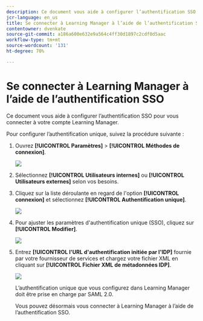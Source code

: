 ```yaml
---
description: Ce document vous aide à configurer l’authentification SSO pour vous connecter à votre compte Learning Manager.
jcr-language: en_us
title: Se connecter à Learning Manager à l’aide de l’authentification SSO
contentowner: dvenkate
source-git-commit: a186a600e632e9a564c4ff30d1897c2cdf0d5aac
workflow-type: tm+mt
source-wordcount: '131'
ht-degree: 70%

---
```




# Se connecter à Learning Manager à l’aide de l’authentification SSO

Ce document vous aide à configurer l’authentification SSO pour vous connecter à votre compte Learning Manager.

Pour configurer l’authentification unique, suivez la procédure suivante :

1. Ouvrez **[!UICONTROL Paramètres]** > **[!UICONTROL Méthodes de connexion]**.

   ![](assets/login-methods.png)

1. Sélectionnez **[!UICONTROL Utilisateurs internes]** ou **[!UICONTROL Utilisateurs externes]** selon vos besoins.
1. Cliquez sur la liste déroulante en regard de l&#39;option **[!UICONTROL connexion]** et sélectionnez **[!UICONTROL Authentification unique]**.

   ![](assets/single-sign-on.png)

1. Pour ajuster les paramètres d&#39;authentification unique (SSO), cliquez sur **[!UICONTROL Modifier]**.

   ![](assets/change.png)

1. Entrez **[!UICONTROL l&#39;URL d&#39;authentification initiée par l&#39;IDP]** fournie par votre fournisseur de services et chargez votre fichier XML en cliquant sur **[!UICONTROL Fichier XML de métadonnées IDP]**.

   ![](assets/sso-configuration.png)

   L’authentification unique que vous configurez dans Learning Manager doit être prise en charge par SAML 2.0.

   Vous pouvez désormais vous connecter à Learning Manager à l’aide de l’authentification SSO.

